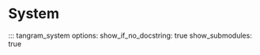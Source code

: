# System

::: tangram_system
    options:
        show_if_no_docstring: true
        show_submodules: true
